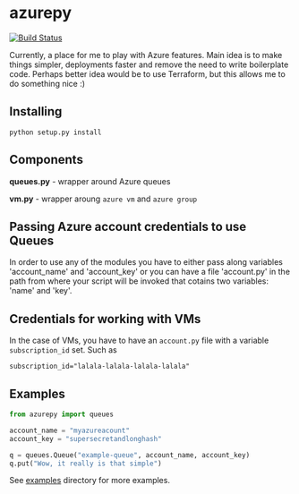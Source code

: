 # azurepy

[![Build Status](https://travis-ci.org/fxlv/azurepy.svg?branch=master)](https://travis-ci.org/fxlv/azurepy)


Currently, a place for me to play with Azure features.
Main idea is to make things simpler, deployments faster and remove the need to write boilerplate code.
Perhaps better idea would be to use Terraform, but this allows me to do something nice :) 

## Installing
```
python setup.py install
```
## Components
**queues.py** - wrapper around Azure queues

**vm.py** - wrapper aroung `azure vm` and `azure group`

## Passing Azure account credentials to use Queues
In order to use any of the modules you have to either pass along variables 'account_name' and 'account_key'
or you can have a file 'account.py' in the path from where your script will be invoked that cotains two variables: 'name' and 'key'.

## Credentials for working with VMs
In the case of VMs, you have to have an `account.py` file with a variable `subscription_id` set.
Such as 

```
subscription_id="lalala-lalala-lalala-lalala"
```

## Examples
```python
from azurepy import queues

account_name = "myazureacount"
account_key = "supersecretandlonghash"

q = queues.Queue("example-queue", account_name, account_key)
q.put("Wow, it really is that simple")
```
See [examples](https://github.com/fxlv/azurepy/tree/master/examples) directory for more examples.
